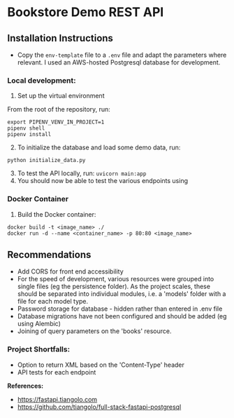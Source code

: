 # Bookstore Demo REST API

## Installation Instructions
* Copy the `env-template` file to a `.env` file and adapt the parameters where relevant.
 I used an AWS-hosted Postgresql database for development.
### Local development:
1. Set up the virtual environment
    
From the root of the repository, run:
```
export PIPENV_VENV_IN_PROJECT=1
pipenv shell
pipenv install
```
2. To initialize the database and load some demo data, run:
```
python initialize_data.py
```

3. To test the API locally, run: `uvicorn main:app`
4. You should now be able to test the various endpoints using 

### Docker Container
1. Build the Docker container:
```
docker build -t <image_name> ./
docker run -d --name <container_name> -p 80:80 <image_name>
```

## Recommendations
* Add CORS for front end accessibility
* For the speed of development, various resources were grouped into single files (eg the persistence folder). As the project scales, these should be separated into individual modules, i.e. a 'models' folder with a file for each model type.
* Password storage for database - hidden rather than entered in .env file
* Database migrations have not been configured and should be added (eg using Alembic)
* Joining of query parameters on the 'books' resource.

### Project Shortfalls:
* Option to return XML based on the 'Content-Type' header
* API tests for each endpoint


**References:**

* https://fastapi.tiangolo.com
* https://github.com/tiangolo/full-stack-fastapi-postgresql